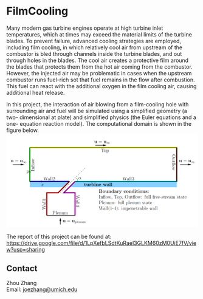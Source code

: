 # FilmCooling
Many modern gas turbine engines operate at high turbine inlet temperatures,
which at times may exceed the material limits of the turbine blades. 
To prevent failure, advanced cooling strategies are employed, including film cooling, in
which relatively cool air from upstream of the combustor is bled through channels inside the turbine blades, 
and out through holes in the blades. The cool air creates a protective film around the blades that protects
them from the hot air coming from the combustor. However, the injected air
may be problematic in cases when the upstream combustor runs fuel-rich sot
that fuel remains in the flow after combustion. This fuel can react with the
additional oxygen in the film cooling air, causing additional heat release.

In this project, the interaction of air blowing from a film-cooling hole with
surrounding air and fuel will be simulated using a simplified geometry (a two-
dimensional at plate) and simplified physics (the Euler equations and a one-
equation reaction model). The computational domain is shown in the figure below.\
![image](https://github.com/joezhang13/FilmCooling/blob/master/domain.png)

The report of this project can be found at: https://drive.google.com/file/d/1LpXefbLSdtKuRael3GLKM60zM0UiE7fV/view?usp=sharing

## Contact
Zhou Zhang\
Email: joezhang@umich.edu
